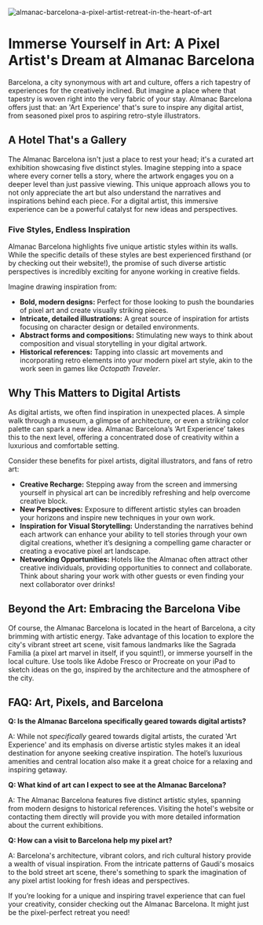 ![almanac-barcelona-a-pixel-artist-retreat-in-the-heart-of-art](https://images.pexels.com/photos/5531016/pexels-photo-5531016.jpeg?auto=compress&cs=tinysrgb&fit=crop&h=627&w=1200)

# Immerse Yourself in Art: A Pixel Artist's Dream at Almanac Barcelona

Barcelona, a city synonymous with art and culture, offers a rich tapestry of experiences for the creatively inclined. But imagine a place where that tapestry is woven right into the very fabric of your stay. Almanac Barcelona offers just that: an 'Art Experience' that's sure to inspire any digital artist, from seasoned pixel pros to aspiring retro-style illustrators.

## A Hotel That's a Gallery

The Almanac Barcelona isn't just a place to rest your head; it's a curated art exhibition showcasing five distinct styles. Imagine stepping into a space where every corner tells a story, where the artwork engages you on a deeper level than just passive viewing. This unique approach allows you to not only appreciate the art but also understand the narratives and inspirations behind each piece. For a digital artist, this immersive experience can be a powerful catalyst for new ideas and perspectives.

### Five Styles, Endless Inspiration

Almanac Barcelona highlights five unique artistic styles within its walls. While the specific details of these styles are best experienced firsthand (or by checking out their website!), the promise of such diverse artistic perspectives is incredibly exciting for anyone working in creative fields.

Imagine drawing inspiration from:

*   **Bold, modern designs:** Perfect for those looking to push the boundaries of pixel art and create visually striking pieces.
*   **Intricate, detailed illustrations:** A great source of inspiration for artists focusing on character design or detailed environments.
*   **Abstract forms and compositions:** Stimulating new ways to think about composition and visual storytelling in your digital artwork.
*   **Historical references:** Tapping into classic art movements and incorporating retro elements into your modern pixel art style, akin to the work seen in games like *Octopath Traveler*.

## Why This Matters to Digital Artists

As digital artists, we often find inspiration in unexpected places. A simple walk through a museum, a glimpse of architecture, or even a striking color palette can spark a new idea. Almanac Barcelona’s ‘Art Experience’ takes this to the next level, offering a concentrated dose of creativity within a luxurious and comfortable setting.

Consider these benefits for pixel artists, digital illustrators, and fans of retro art:

*   **Creative Recharge:** Stepping away from the screen and immersing yourself in physical art can be incredibly refreshing and help overcome creative block.
*   **New Perspectives:** Exposure to different artistic styles can broaden your horizons and inspire new techniques in your own work.
*   **Inspiration for Visual Storytelling:** Understanding the narratives behind each artwork can enhance your ability to tell stories through your own digital creations, whether it’s designing a compelling game character or creating a evocative pixel art landscape.
*   **Networking Opportunities:** Hotels like the Almanac often attract other creative individuals, providing opportunities to connect and collaborate. Think about sharing your work with other guests or even finding your next collaborator over drinks!

## Beyond the Art: Embracing the Barcelona Vibe

Of course, the Almanac Barcelona is located in the heart of Barcelona, a city brimming with artistic energy. Take advantage of this location to explore the city's vibrant street art scene, visit famous landmarks like the Sagrada Familia (a pixel art marvel in itself, if you squint!), or immerse yourself in the local culture. Use tools like Adobe Fresco or Procreate on your iPad to sketch ideas on the go, inspired by the architecture and the atmosphere of the city.

## FAQ: Art, Pixels, and Barcelona

**Q: Is the Almanac Barcelona specifically geared towards digital artists?**

A: While not *specifically* geared towards digital artists, the curated 'Art Experience' and its emphasis on diverse artistic styles makes it an ideal destination for anyone seeking creative inspiration. The hotel’s luxurious amenities and central location also make it a great choice for a relaxing and inspiring getaway.

**Q: What kind of art can I expect to see at the Almanac Barcelona?**

A: The Almanac Barcelona features five distinct artistic styles, spanning from modern designs to historical references. Visiting the hotel's website or contacting them directly will provide you with more detailed information about the current exhibitions.

**Q: How can a visit to Barcelona help my pixel art?**

A: Barcelona's architecture, vibrant colors, and rich cultural history provide a wealth of visual inspiration. From the intricate patterns of Gaudi's mosaics to the bold street art scene, there's something to spark the imagination of any pixel artist looking for fresh ideas and perspectives.

If you’re looking for a unique and inspiring travel experience that can fuel your creativity, consider checking out the Almanac Barcelona. It might just be the pixel-perfect retreat you need!
